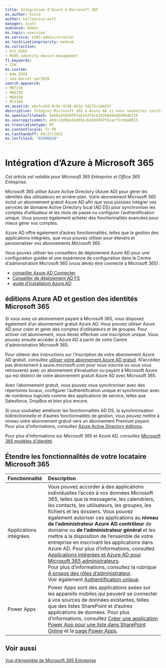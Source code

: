 ```yaml
---
title: Intégration d’Azure à Microsoft 365
ms.author: kvice
author: kelleyvice-msft
manager: scotv
audience: Admin
ms.topic: overview
ms.service: o365-administration
ms.localizationpriority: medium
ms.collection:
- Ent_O365
- M365-identity-device-management
f1.keywords:
- CSH
ms.custom:
- Adm_O365
- seo-marvel-apr2020
search.appverid:
- MET150
- MOE150
- MED150
- BCS160
ms.assetid: a5efce5d-9c9c-4190-b61b-fd273c1d425f
description: Intégrez Microsoft 365 à Azure AD si vous souhaitez synchroniser le mot de passe ou l’authentification unique avec votre environnement local.
ms.openlocfilehash: bebbad10d0fb7a61437dcb24398ebb88d90db739
ms.sourcegitcommit: e50c13d9be3ed05ecb156d497551acf2c9da9015
ms.translationtype: MT
ms.contentlocale: fr-FR
ms.lasthandoff: 04/27/2022
ms.locfileid: "65096829"
---
```

# <a name="azure-integration-with-microsoft-365"></a>Intégration d’Azure à Microsoft 365

*Cet article est valable pour Microsoft 365 Entreprise et Office 365 Entreprise.*

Microsoft 365 utilise Azure Active Directory (Azure AD) pour gérer les identités des utilisateurs en arrière-plan. Votre abonnement Microsoft 365 inclut un abonnement gratuit Azure AD afin que vous puissiez intégrer vos services de domaine Active Directory local (AD DS) pour synchroniser les comptes d’utilisateur et les mots de passe ou configurer l’authentification unique. Vous pouvez également acheter des fonctionnalités avancées pour mieux gérer vos comptes.
  
Azure AD offre également d’autres fonctionnalités, telles que la gestion des applications intégrées, que vous pouvez utiliser pour étendre et personnaliser vos abonnements Microsoft 365.
  
Vous pouvez utiliser les conseillers de déploiement Azure AD pour une configuration guidée et une expérience de configuration dans le Centre d'administration Microsoft 365 (vous devez être connecté à Microsoft 365) :

 - [conseiller Azure AD Connecter](https://aka.ms/aadconnectpwsync)
 - [Conseiller de déploiement AD FS](https://aka.ms/adfsguidance)
 - [guide d’installation Azure AD](https://aka.ms/aadpguidance)
  
## <a name="azure-ad-editions-and-microsoft-365-identity-management"></a>éditions Azure AD et gestion des identités Microsoft 365

Si vous avez un abonnement payant à Microsoft 365, vous disposez également d’un abonnement gratuit Azure AD. Vous pouvez utiliser Azure AD pour créer et gérer des comptes d’utilisateurs et de groupes. Pour activer cet abonnement, vous devez effectuer une inscription unique. Vous pouvez ensuite accéder à Azure AD à partir de votre Centre d'administration Microsoft 365. 

Pour obtenir des instructions sur l’inscription de votre abonnement Azure AD gratuit, consultez [utiliser votre abonnement Azure AD gratuit](../compliance/use-your-free-azure-ad-subscription-in-office-365.md). N’accédez pas directement à azure.microsoft.com pour vous inscrire ou vous vous retrouverez avec un abonnement d’évaluation ou payant à Microsoft Azure qui est distinct de votre abonnement gratuit Azure AD avec Microsoft 365. 
  
Avec l’abonnement gratuit, vous pouvez vous synchroniser avec des répertoires locaux, configurer l’authentification unique et synchroniser avec de nombreux logiciels comme des applications de service, telles que Salesforce, DropBox et bien plus encore.
  
Si vous souhaitez améliorer les fonctionnalités AD DS, la synchronisation bidirectionnelle et d’autres fonctionnalités de gestion, vous pouvez mettre à niveau votre abonnement gratuit vers un abonnement Premium payant. Pour plus d’informations, consultez [Azure Active Directory éditions](https://azure.microsoft.com/pricing/details/active-directory/).
  
Pour plus d’informations sur Microsoft 365 et Azure AD, consultez [Microsoft 365 modèles d’identité](deploy-identity-solution-identity-model.md).
  
## <a name="extend-the-capabilities-of-your-microsoft-365-tenant"></a>Étendre les fonctionnalités de votre locataire Microsoft 365

|**Fonctionnalité**|**Description**|
|:-----|:-----|
|Applications intégrées  <br/> |Vous pouvez accorder à des applications individuelles l’accès à vos données Microsoft 365, telles que la messagerie, les calendriers, les contacts, les utilisateurs, les groupes, les fichiers et les dossiers. Vous pouvez également autoriser ces applications au **niveau de l’administrateur Azure AD contrôleur** de domaine ou **de l’administrateur général** et les mettre à la disposition de l’ensemble de votre entreprise en inscrivant les applications dans Azure AD. Pour plus d’informations, consultez [Applications intégrées et Azure AD pour Microsoft 365 administrateurs](integrated-apps-and-azure-ads.md).<br/> Pour plus d’informations, consultez la rubrique [À propos des rôles d’administrateur](/microsoft-365/admin/add-users/about-admin-roles?). <br/> Voir également [Authentification unique](/azure/active-directory/manage-apps/what-is-single-sign-on).  <br/> |
|Power Apps  <br/> | Power Apps sont des applications axées sur les appareils mobiles qui peuvent se connecter à vos sources de données existantes, telles que des listes SharePoint et d’autres applications de données. Pour plus d’informations, consultez [Créer une application Power App pour une liste dans SharePoint Online](https://support.office.com/article/9338b2d2-67ac-4b81-8e67-97da27e5e9ab) et la [page Power Apps](https://powerapps.microsoft.com/).  <br/> |
   
## <a name="see-also"></a>Voir aussi

[Vue d’ensemble de Microsoft 365 Entreprise](microsoft-365-overview.md)
